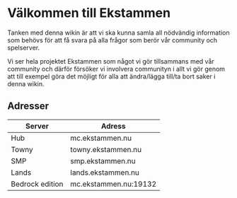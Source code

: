 # Välkommen till Ekstammen

Tanken med denna wikin är att vi ska kunna samla all nödvändig information som behövs för att få svara på alla frågor som berör vår community och spelserver.  

Vi ser hela projektet Ekstammen som något vi gör tillsammans med vår community och därför försöker vi involvera communityn i allt vi gör genom att till exempel göra det möjligt för alla att ändra/lägga till/ta bort saker i denna wikin.  

## Adresser  
| Server      | Adress |
| ----------- | ----------- |
| Hub | mc.ekstammen.nu |
| Towny | towny.ekstammen.nu |
| SMP | smp.ekstammen.nu |
| Lands | lands.ekstammen.nu | 
| Bedrock edition | mc.ekstammen.nu:19132 |
